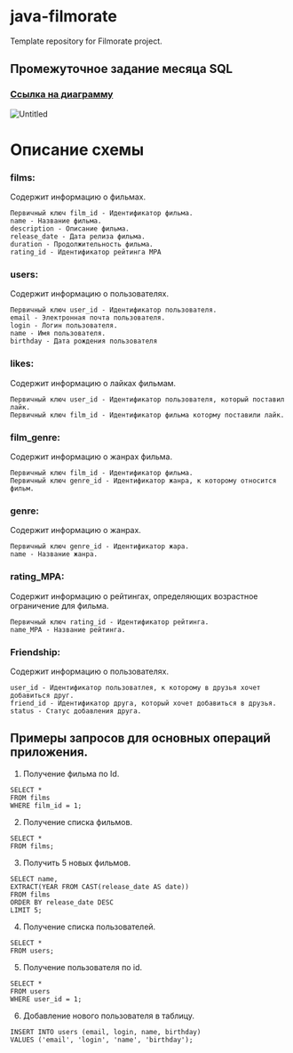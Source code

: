 # java-filmorate
Template repository for Filmorate project.

## Промежуточное задание месяца SQL

### [Ссылка на диаграмму](https://dbdiagram.io/d/6453ac26dca9fb07c4814ace)

![Untitled](https://user-images.githubusercontent.com/108272134/236443109-f11e9733-8596-496b-8726-5600f280bb60.png)


# Описание схемы

### films:
Содержит информацию о фильмах.
```
Первичный ключ film_id - Идентификатор фильма.
name - Название фильма.
description - Описание фильма.
release_date - Дата релиза фильма.
duration - Продолжительность фильма.
rating_id - Идентификатор рейтинга MPA
```
### users:
Содержит информацию о пользователях.
```
Первичный ключ user_id - Идентификатор пользователя.
email - Электронная почта пользователя.
login - Логин пользователя.
name - Имя пользователя.
birthday - Дата рождения пользователя
```
### likes:
Содержит информацию о лайках фильмам.
```
Первичный ключ user_id - Идентификатор пользователя, который поставил лайк.
Первичный ключ film_id - Идентификатор фильма которму поставили лайк.
```
### film_genre:
Содержит информацию о жанрах фильма.
```
Первичный ключ film_id - Идентификатор фильма.
Первичный ключ genre_id - Идентификатор жанра, к которому относится фильм.
```
### genre:
Содержит информацию о жанрах.
```
Первичный ключ genre_id - Идентификатор жара.
name - Название жанра.
```
### rating_MPA:
Содержит информацию о рейтингах, определяющих возрастное ограничение для фильма.
```
Первичный ключ rating_id - Идентификатор рейтинга.
name_MPA - Название рейтинга.
```
### Friendship:
Содержит информацию о пользователях.
```
user_id - Идентификатор пользоватлея, к которому в друзья хочет добавиться друг.
friend_id - Идентификатор друга, который хочет добавиться в друзья.
status - Статус добавления друга.
```


## Примеры запросов для основных операций приложения.


1. Получение фильма по Id.
```
SELECT *
FROM films
WHERE film_id = 1;
```

2. Получение списка фильмов.
```
SELECT *
FROM films;
```

3. Получить 5 новых фильмов.
```
SELECT name,
EXTRACT(YEAR FROM CAST(release_date AS date))
FROM films
ORDER BY release_date DESC
LIMIT 5;
```

4. Получение списка пользователей.
```
SELECT *
FROM users;
```

5. Получение пользователя по id.
```
SELECT *
FROM users
WHERE user_id = 1;
```

6. Добавление нового пользователя в таблицу.
```
INSERT INTO users (email, login, name, birthday)
VALUES ('email', 'login', 'name', 'birthday');
```
